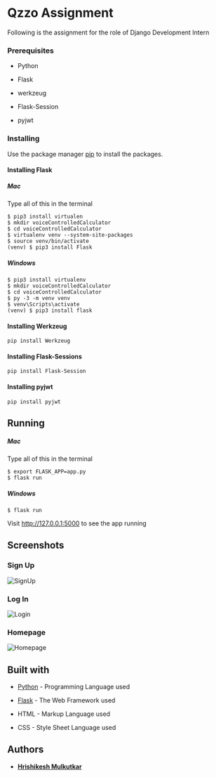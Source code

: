 # Qzzo Assignment

Following is the assignment for the role of Django Development Intern

### Prerequisites

* Python

* Flask

* werkzeug

* Flask-Session

* pyjwt


### Installing

Use the package manager [pip](https://pip.pypa.io/en/stable/) to install the packages.

#### Installing Flask

##### Mac

Type all of this in the terminal

```
$ pip3 install virtualen
$ mkdir voiceControlledCalculator
$ cd voiceControlledCalculator
$ virtualenv venv --system-site-packages
$ source venv/bin/activate
(venv) $ pip3 install Flask
```
##### Windows

```
$ pip3 install virtualenv
$ mkdir voiceControlledCalculator
$ cd voiceControlledCalculator
$ py -3 -m venv venv
$ venv\Scripts\activate
(venv) $ pip3 install flask
```

#### Installing Werkzeug

```
pip install Werkzeug
```

#### Installing Flask-Sessions

```
pip install Flask-Session
```

#### Installing pyjwt

```
pip install pyjwt
```

## Running

##### Mac

Type all of this in the terminal

```
$ export FLASK_APP=app.py
$ flask run
```

##### Windows

```
$ flask run
````

Visit http://127.0.0.1:5000 to see the app running

## Screenshots

### Sign Up

![SignUp](https://user-images.githubusercontent.com/51927760/93580747-d079cd80-f9bd-11ea-80ad-ec16130840b6.png)

### Log In

![Login](https://user-images.githubusercontent.com/51927760/93580714-c952bf80-f9bd-11ea-8abc-de9c5c113d91.png)

### Homepage

![Homepage](https://user-images.githubusercontent.com/51927760/93580664-b8a24980-f9bd-11ea-8450-6ecbac2e3bd6.png)

## Built with

* [Python](https://www.python.org/) - Programming Language used

* [Flask](https://flask.palletsprojects.com/en/1.1.x/) - The Web Framework used

* HTML - Markup Language used

* CSS - Style Sheet Language used

## Authors

* [**Hrishikesh Mulkutkar**](https://github.com/Hrishikesh-3459)
